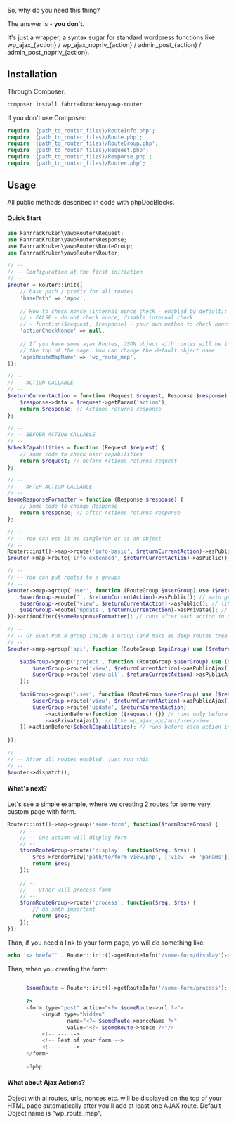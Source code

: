So, why do you need this thing?

The answer is - **you don't**. 

It's just a wrapper, a syntax sugar for standard wordpress functions 
like wp_ajax_{action} / wp_ajax_nopriv_{action} / admin_post_{action} / 
admin_post_nopriv_{action}.


## Installation

Through Composer:

```bash
composer install fahrradkrucken/yawp-router
```

If you don't use Composer:

```php
require '{path_to_router_files}/RouteInfo.php';
require '{path_to_router_files}/Route.php';
require '{path_to_router_files}/RouteGroup.php';
require '{path_to_router_files}/Request.php';
require '{path_to_router_files}/Response.php';
require '{path_to_router_files}/Router.php';
```

## Usage

All public methods described in code with phpDocBlocks.

#### Quick Start

```php
use FahrradKruken\yawpRouter\Request;
use FahrradKruken\yawpRouter\Response;
use FahrradKruken\yawpRouter\RouteGroup;
use FahrradKruken\yawpRouter\Router;

// --
// -- Configuration at the first initiation
// --
$router = Router::init([
    // base path / prefix for all routes
    'basePath' => 'app/',
    
    // How to check nonce (internal nonce check - enabled by default): 
    // - FALSE - do not check nonce, disable internal check
    // - function($request, $response) - your own method to check nonce and do smth with that
    'actionCheckNonce' => null, 
    
    // If you have some ajax Routes, JSON object with routes will be included to scripts at
    // the top of the page. You can change the default object name
    'ajaxRouteMapName' => 'wp_route_map',
]);

// -- 
// -- ACTION CALLABLE
// -- 
$returnCurrentAction = function (Request $request, Response $response) {
    $response->data = $request->getParam('action');
    return $response; // Actions returns response
};

// -- 
// -- BEFOER ACTION CALLABLE
// -- 
$checkCapabilities = function (Request $request) {
    // some code to check user capabilities
    return $request; // before-Actions returns request
};

// -- 
// -- AFTER ACTION CALLABLE
// -- 
$someResponseFormatter = function (Response $response) {
    // some code to change Response
    return $response; // after-Actions returns response
};

// -- 
// -- You can use it as singleton or as an object
// -- 
Router::init()->map->route('info-basic', $returnCurrentAction)->asPublic();
$router->map->route('info-extended', $returnCurrentAction)->asPublic();

// -- 
// -- You can put routes to a groups
// -- 
$router->map->group('user', function (RouteGroup $userGroup) use ($returnCurrentAction) {
    $userGroup->route('', $returnCurrentAction)->asPublic(); // main group action. Let's imagine it returns all users
    $userGroup->route('view', $returnCurrentAction)->asPublic(); // like admin_post_nopriv_app/user/view
    $userGroup->route('update', $returnCurrentAction)->asPrivate(); // like admin_post_app/user/view
})->actionAfter($someResponseFormatter); // runs after each action in group

// -- 
// -- Or Even Put A group inside a Group (and make as deep routes tree as you want)
// -- 
$router->map->group('api', function (RouteGroup $apiGroup) use ($returnCurrentAction, $checkCapabilities) {

    $apiGroup->group('project', function (RouteGroup $userGroup) use ($returnCurrentAction) {
        $userGroup->route('view', $returnCurrentAction)->asPublicAjax();
        $userGroup->route('view-all', $returnCurrentAction)->asPublicAjax();
    });
    
    $apiGroup->group('user', function (RouteGroup $userGroup) use ($returnCurrentAction) {
        $userGroup->route('view', $returnCurrentAction)->asPublicAjax(); // like wp_ajax_nopriv_app/api/user/view
        $userGroup->route('update', $returnCurrentAction)
            ->actionBefore(function ($request) {}) // runs only before this action
            ->asPrivateAjax(); // like wp_ajax_app/api/user/view
    })->actionBefore($checkCapabilities); // runs before each action in group
    
});

// -- 
// -- After all routes enabled, just run this
// -- 
$router->dispatch();
```

#### What's next?

Let's see a simple example, where we creating 2 routes for some very custom page with form.

```php
Router::init()->map->group('some-form', function($formRouteGroup) {
    // -- 
    // -- One action will display form
    // -- 
    $formRouteGroup->route('display', function($req, $res) {
        $res->renderView('path/to/form-view.php', ['view' => 'params']);
        return $res;
    });
    
    // -- 
    // -- Other will process form
    // -- 
    $formRouteGroup->route('process', function($req, $res) {
        // do smth important
        return $res;
    });    
});
```

Than, if you need a link to your form page, yo will do something like:

```php
echo '<a href="' . Router::init()->getRouteInfo('/some-form/display')->urlWithNonce . '"></a>';
```

Than, when you creating the form:

```php
     
      $someRoute = Router::init()->getRouteInfo('/some-form/process');
     
      ?>
      <form type="post" action="<?= $someRoute->url ?>">
           <input type="hidden"
                   name="<?= $someRoute->nonceName ?>"
                   value="<?= $someRoute->nonce ?>"/>
           <!-- --- -->
           <!-- Rest of your form -->
           <!-- --- -->
      </form>
     
      <?php
```

#### What about Ajax Actions?

Object with al routes, urls, nonces etc. will be displayed on the top of your HTML page 
automatically after you'll add at least one AJAX route. Default Object name is
"wp_route_map".